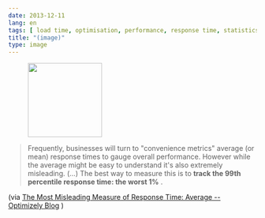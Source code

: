 ```yaml
---
date: 2013-12-11
lang: en
tags: [ load time, optimisation, performance, response time, statistics, web ]
title: "(image)"
type: image
---
```


<figure>
<a
href="https://hugo.ferreira.cc/frequently-businesses-will-turn-to-convenience/attachment/286/"
rel="attachment"><img
src="https://hugo.ferreira.cc/wp-content/uploads/2013/12/tumblr_mxnzit0X9d1qz82meo1_1280-150x150.png"
width="150" height="150" /></a></figure>

> Frequently, businesses will turn to "convenience metrics" average (or
> mean) response times to gauge overall performance. However while the
> average might be easy to understand it's also extremely misleading.
> (...) The best way to measure this is to **track the 99th percentile
> response time: the worst 1%** .

(via [The Most Misleading Measure of Response Time: Average --
Optimizely
Blog](http://blog.optimizely.com/2013/12/11/why-cdn-balancing/) )

